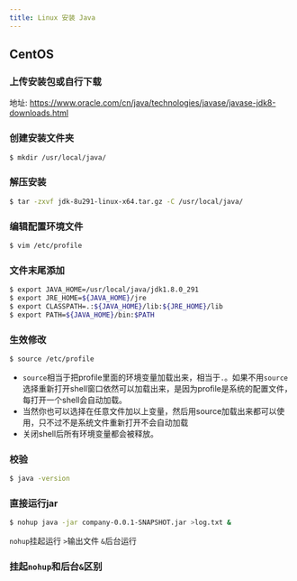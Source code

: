 ```yaml
---
title: Linux 安装 Java
---
```

## CentOS
### 上传安装包或自行下载
地址: https://www.oracle.com/cn/java/technologies/javase/javase-jdk8-downloads.html
### 创建安装文件夹
```bash
$ mkdir /usr/local/java/
```
### 解压安装
```bash
$ tar -zxvf jdk-8u291-linux-x64.tar.gz -C /usr/local/java/
```
### 编辑配置环境文件
```bash
$ vim /etc/profile
```
### 文件末尾添加
```bash
$ export JAVA_HOME=/usr/local/java/jdk1.8.0_291
$ export JRE_HOME=${JAVA_HOME}/jre
$ export CLASSPATH=.:${JAVA_HOME}/lib:${JRE_HOME}/lib
$ export PATH=${JAVA_HOME}/bin:$PATH
```
### 生效修改
```bash
$ source /etc/profile
```
* `source`相当于把profile里面的环境变量加载出来，相当于`.`。如果不用`source` 选择重新打开shell窗口依然可以加载出来，是因为profile是系统的配置文件，每打开一个shell会自动加载。
* 当然你也可以选择在任意文件加以上变量，然后用source加载出来都可以使用，只不过不是系统文件重新打开不会自动加载
* 关闭shell后所有环境变量都会被释放。
### 校验
```bash
$ java -version
```
### 直接运行jar
```bash
$ nohup java -jar company-0.0.1-SNAPSHOT.jar >log.txt &
```
`nohup`挂起运行
`>`输出文件
`&`后台运行

### 挂起`nohup`和后台`&`区别
